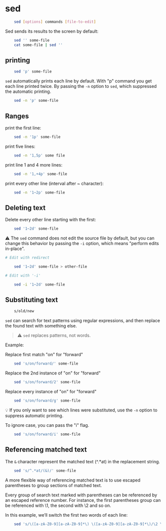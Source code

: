 # sed

```sh
    sed [options] commands [file-to-edit]
```

Sed sends its results to the screen by default:

```sh
    sed '' some-file
    cat some-file | sed ''
```

## printing

```sh
    sed 'p' some-file
```

`sed` automatically prints each line by default. With "p" command you get each line printed twice. By passing the `-n` option to `sed`, which suppressed the automatic printing.

```sh
    sed -n 'p' some-file
```

## Ranges

print the first line:

```sh
    sed -n '1p' some-file
```

print five lines:

```sh
    sed -n '1,5p' some file
```

print line 1 and 4 more lines:

```sh
    sed -n '1,+4p' some-file
```

print every other line (interval after ~ character):

```sh
    sed -n '1~2p' some-file
```

## Deleting text

Delete every other line starting with the first:

```sh
    sed '1~2d' some-file
```

⚠ The `sed` command does not edit the source file by default, but you can change this behavior by passing the `-i` option, which means "perform edits in-place".

```sh
# Edit with redirect

    sed '1~2d' some-file > other-file

# Edit with '-i'

    sed -i '1~2d' some-file
```

## Substituting text

```sh
    s/old/new
```

`sed` can search for text patterns using regular expressions, and then replace the found text with something else.

>⚠ `sed` replaces patterns, not words.

Example:

Replace first match "on" for "forward"

```sh
    sed 's/on/forward/' some-file
```

Replace the 2nd instance of "on" for "forward"

```sh
    sed 's/on/forward/2' some-file
```

Replace every instance of "on" for "forward"

```sh
    sed 's/on/forward/g' some-file
```

💡 If you only want to see which lines were substituted, use the `-n` option to suppress automatic printing.

To ignore case, you can pass the "i" flag.

```sh
    sed 's/on/forward/i' some-file
```

## Referencing matched text

The `&` character represent the matched text (^.*at) in the replacement string.

```sh
    sed 's/^.*at/(&)/' some-file
```

A more flexible way of referencing matched text is to use escaped parentheses to group sections of matched text.

Every group of search text marked with parentheses can be referenced by an escaped reference number. For instance, the first parentheses group can be referenced with \1, the second with \2 and so on.

In this example, we’ll switch the first two words of each line:

```sh
    sed 's/\([a-zA-Z0-9][a-zA-Z0-9]*\) \([a-zA-Z0-9][a-zA-Z0-9]*\)/\2 \1/' song.txt
```
